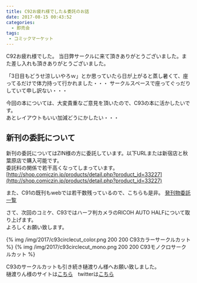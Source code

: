 ```yaml
---
title: C92お疲れ様でした＆委託のお話
date: 2017-08-15 00:43:52
categories:
  - 即売会
tags:
 - コミックマーケット
---
```


C92お疲れ様でした。
当日弊サークルに来て頂きありがとうございました。また差し入れも頂きありがとうございました。

「3日目もどうせ涼しいやろｗ」とか思っていたら日が上がると蒸し暑くて、座ってるだけで体力持って行かれました・・・
サークルスペースで座ってぐっだりしていて申し訳ない・・・


今回の本については、大変貴重なご意見を頂いたので、C93の本に活かしたいです。  
あとレイアウトもいい加減どうにかしたい・・・

## 新刊の委託について

新刊の委託についてはZIN様の方に委託しています。以下URLまたは新宿店と秋葉原店で購入可能です。  
委託料の関係で若干高くなってしまっています。
[http://shop.comiczin.jp/products/detail.php?product_id=33227](http://shop.comiczin.jp/products/detail.php?product_id=33227)

また、C91の既刊もwebでは若干数残っているので、こちらも是非。
[発刊物委託一覧](http://shop.comiczin.jp/products/list.php?category_id=6884)

さて、次回のコミケ、C93ではハーフ判カメラのRICOH AUTO HALFについて取り上げます。  
よろしくお願い致します。  

{% img /img/2017/c93circlecut_color.png 200 200 C93カラーサークルカット %}
{% img /img/2017/c93circlecut_mono.png 200 200 C93モノクロサークルカット %}

C93のサークルカットも引き続き樋渡りん様へお願い致しました。  
樋渡りん様のサイトは[こちら](http://rinbon.jp)　twitterは[こちら](https://twitter.com/hiwataririn)